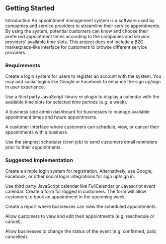 
## Getting Started

Introduction
An appointment management system is a software used by companies and service providers to streamline their service appointments. By using the system, potential customers can know and choose their preferred appointment times according to the companies and service providers' available time slots. This project does not include a B2C marketplace-like interface for customers to browse different service providers.

### Requirements

Create a login system for users to register an account with the system. You may add social logins like Google or Facebook to enhance the sign up/sign in user experience.

Use a third party JavaScript library or plugin to display a calendar with the available time slots for selected time periods (e.g. a week).

A business side admin dashboard for businesses to manage available appointment times and future appointments.

A customer interface where customers can schedule, view, or cancel their appointments with a business.

Use the simplest scheduler (cron job) to send customers email reminders prior to their appointments.

### Suggested Implementation

Create a simple login system for registration. Alternatively, use Google, Facebook, or other social login integrations for sign up/sign in.

Use third party JavaScript calendar like FullCalendar or Javascript event calendar.
Create a form for logged in customers. The form will allow customers to book an appointment in the upcoming week.

Create a report where businesses can view the scheduled appointments.

Allow customers to view and edit their appointments (e.g. reschedule or cancel).

Allow businesses to change the status of the event (e.g. confirmed, paid, cancelled).